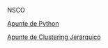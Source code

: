 NSCO

[ Apunte de Python](Python.md)

[ Apunte de Clustering Jerárquico](Doc/ClusteringJerarquico.md)
